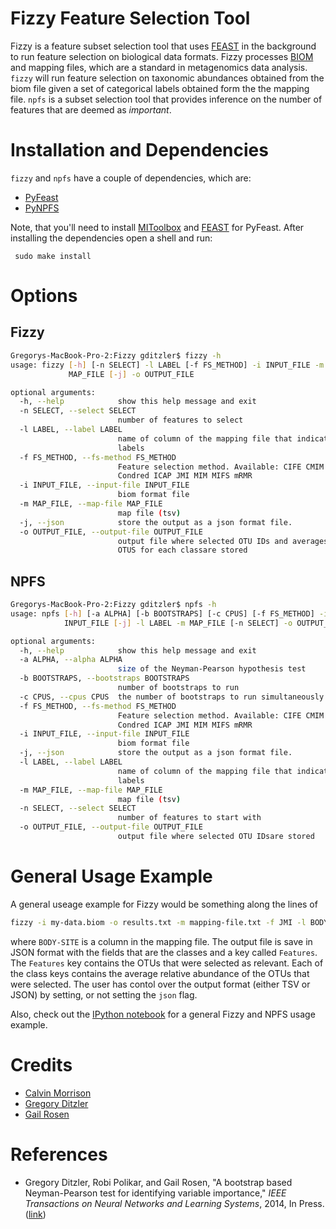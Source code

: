 # Fizzy Feature Selection Tool

Fizzy is a feature subset selection tool that uses [FEAST](http://www.cs.man.ac.uk/~gbrown/fstoolbox/) in the background to run feature selection on biological data formats. Fizzy processes [BIOM](http://biom-format.org/) and mapping files, which are a standard in metagenomics data analysis. `fizzy` will run feature selection on taxonomic abundances obtained from the biom file given a set of categorical labels obtained form the the mapping file.  `npfs` is a subset selection tool that provides inference on the number of features that are deemed as *important*. 

# Installation and Dependencies

`fizzy` and `npfs` have a couple of dependencies, which are:
* [PyFeast](https://github.com/EESI/PyFeast) 
* [PyNPFS](https://github.com/EESI/py-npfs)

Note, that you'll need to install [MIToolbox](https://github.com/Craigacp/MIToolbox) and [FEAST](https://github.com/Craigacp/FEAST) for PyFeast. After installing the dependencies open a shell and run: 
```shell
 sudo make install
```

# Options 

## Fizzy 
```bash
Gregorys-MacBook-Pro-2:Fizzy gditzler$ fizzy -h
usage: fizzy [-h] [-n SELECT] -l LABEL [-f FS_METHOD] -i INPUT_FILE -m
             MAP_FILE [-j] -o OUTPUT_FILE

optional arguments:
  -h, --help            show this help message and exit
  -n SELECT, --select SELECT
                        number of features to select
  -l LABEL, --label LABEL
                        name of column of the mapping file that indicates the
                        labels
  -f FS_METHOD, --fs-method FS_METHOD
                        Feature selection method. Available: CIFE CMIM CondMI
                        Condred ICAP JMI MIM MIFS mRMR
  -i INPUT_FILE, --input-file INPUT_FILE
                        biom format file
  -m MAP_FILE, --map-file MAP_FILE
                        map file (tsv)
  -j, --json            store the output as a json format file.
  -o OUTPUT_FILE, --output-file OUTPUT_FILE
                        output file where selected OTU IDs and averages of the
                        OTUS for each classare stored
```

## NPFS
```bash
Gregorys-MacBook-Pro-2:Fizzy gditzler$ npfs -h
usage: npfs [-h] [-a ALPHA] [-b BOOTSTRAPS] [-c CPUS] [-f FS_METHOD] -i
            INPUT_FILE [-j] -l LABEL -m MAP_FILE [-n SELECT] -o OUTPUT_FILE

optional arguments:
  -h, --help            show this help message and exit
  -a ALPHA, --alpha ALPHA
                        size of the Neyman-Pearson hypothesis test
  -b BOOTSTRAPS, --bootstraps BOOTSTRAPS
                        number of bootstraps to run
  -c CPUS, --cpus CPUS  the number of bootstraps to run simultaneously
  -f FS_METHOD, --fs-method FS_METHOD
                        Feature selection method. Available: CIFE CMIM CondMI
                        Condred ICAP JMI MIM MIFS mRMR
  -i INPUT_FILE, --input-file INPUT_FILE
                        biom format file
  -j, --json            store the output as a json format file.
  -l LABEL, --label LABEL
                        name of column of the mapping file that indicates the
                        labels
  -m MAP_FILE, --map-file MAP_FILE
                        map file (tsv)
  -n SELECT, --select SELECT
                        number of features to start with
  -o OUTPUT_FILE, --output-file OUTPUT_FILE
                        output file where selected OTU IDsare stored 
```

# General Usage Example

A general useage example for Fizzy would be something along the lines of
```bash
fizzy -i my-data.biom -o results.txt -m mapping-file.txt -f JMI -l BODY-SITE -n 100
```
where `BODY-SITE` is a column in the mapping file. The output file is save in JSON format with the fields that are the classes and a key called `Features`. The `Features` key contains the OTUs that were selected as relevant. Each of the class keys contains the average relative abundance of the OTUs that were selected. The user has contol over the output format (either TSV or JSON) by setting, or not setting the `json` flag. 

Also, check out the [IPython notebook](http://nbviewer.ipython.org/github/EESI/Fizzy/blob/master/test/Fizzy-Notebook.ipynb) for a general Fizzy and NPFS usage example. 

# Credits

* [Calvin Morrison](http://mutantturkey.com/)
* [Gregory Ditzler](http://gregoryditzler.com)
* [Gail Rosen](http://www.ece.drexel.edu/gailr/) 

# References 

* Gregory Ditzler, Robi Polikar, and Gail Rosen, "A bootstrap based Neyman-Pearson test for identifying variable importance," *IEEE Transactions on Neural Networks and Learning Systems*, 2014, In Press. ([link](http://ieeexplore.ieee.org/xpl/articleDetails.jsp?arnumber=6823119))

